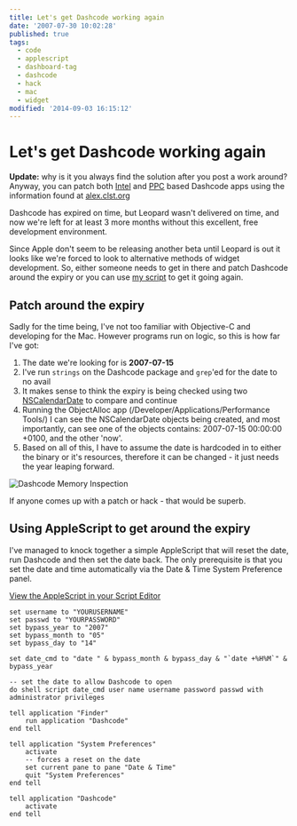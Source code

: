 ```yaml
---
title: Let's get Dashcode working again
date: '2007-07-30 10:02:28'
published: true
tags:
  - code
  - applescript
  - dashboard-tag
  - dashcode
  - hack
  - mac
  - widget
modified: '2014-09-03 16:15:12'
---
```

# Let's get Dashcode working again

<div class="update">
    <p><strong>Update:</strong> why is it you always find the solution after you post a work around?  Anyway, you can patch both <a href="http://alex.clst.org/dbd/?p=561">Intel</a> and <a href="http://alex.clst.org/dbd/?p=562">PPC</a> based Dashcode apps using the information found at <a href="http://alex.clst.org/dbd/?p=561">alex.clst.org</a></p>
</div>

Dashcode has expired on time, but Leopard wasn't delivered on time, and now we're left for at least 3 more months without this excellent, free development environment.

Since Apple don't seem to be releasing another beta until Leopard is out it looks like we're forced to look to alternative methods of widget development.  So, either someone needs to get in there and patch Dashcode around the expiry or you can use [my script](http://remysharp.com/2007/07/30/lets-get-dashcode-working-again/#script) to get it going again.


<!--more-->

## Patch around the expiry

Sadly for the time being, I've not too familiar with Objective-C and developing for the Mac.  However programs run on logic, so this is how far I've got:

1. The date we're looking for is **2007-07-15**
2. I've run <code>strings</code> on the Dashcode package and <code>grep</code>'ed for the date to no avail
3. It makes sense to think the expiry is being checked using two [NSCalendarDate](http://developer.apple.com/documentation/Cocoa/Reference/Foundation/Classes/NSCalendarDate_Class/Reference/Reference.html) to compare and continue
4. Running the ObjectAlloc app (/Developer/Applications/Performance Tools/) I can see the NSCalendarDate objects being created, and most importantly, can see one of the objects contains: 2007-07-15 00:00:00 +0100, and the other 'now'.
5. Based on all of this, I have to assume the date is hardcoded in to either the binary or it's resources, therefore it can be changed - it just needs the year leaping forward.

![Dashcode Memory Inspection](http://remysharp.com/wp-content/uploads/2007/07/dashcode-memory-inspection.png)

If anyone comes up with a patch or hack - that would be superb.

<h2 id="script">Using AppleScript to get around the expiry</h2>

I've managed to knock together a simple AppleScript that will reset the date, run Dashcode and then set the date back.  The only prerequisite is that you set the date and time automatically via the Date & Time System Preference panel.

<a href="applescript://com.apple.scripteditor?action=new&amp;script=set%20username%20to%20%22YOURUSERNAME%22%0Dset%20passwd%20to%20%22YOURPASSWORD%22%0Dset%20bypass_year%20to%20%222007%22%0Dset%20bypass_month%20to%20%2205%22%0Dset%20bypass_day%20to%20%2214%22%0D%0Dset%20date_cmd%20to%20%22date%20%22%20%26%20bypass_month%20%26%20bypass_day%20%26%20%22%60date%20%2B%25H%25M%60%22%20%26%20bypass_year%0D%0Ddo%20shell%20script%20date_cmd%20user%20name%20username%20password%20passwd%20with%20administrator%20privileges%0D%0Dtell%20application%20%22Finder%22%0D%09run%20application%20%22Dashcode%22%0Dend%20tell%0D%0Dtell%20application%20%22System%20Preferences%22%0D%09activate%0D%09set%20current%20pane%20to%20pane%20%22Date%20%26%20Time%22%0D%09quit%20%22System%20Preferences%22%0Dend%20tell%0D%0Dtell%20application%20%22Dashcode%22%0D%09activate%0Dend%20tell">View the AppleScript in your Script Editor</a>

<pre><code>set username to "YOURUSERNAME"
set passwd to "YOURPASSWORD"
set bypass_year to "2007"
set bypass_month to "05"
set bypass_day to "14"

set date_cmd to "date " &amp; bypass_month &amp; bypass_day &amp; "`date +%H%M`" &amp; bypass_year

-- set the date to allow Dashcode to open
do shell script date_cmd user name username password passwd with administrator privileges

tell application "Finder"
	run application "Dashcode"
end tell

tell application "System Preferences"
	activate
	-- forces a reset on the date
	set current pane to pane "Date &amp; Time"
	quit "System Preferences"
end tell

tell application "Dashcode"
	activate
end tell</code></pre>
